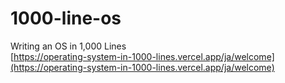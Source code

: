 # 1000-line-os
Writing an OS in 1,000 Lines  
[https://operating-system-in-1000-lines.vercel.app/ja/welcome](https://operating-system-in-1000-lines.vercel.app/ja/welcome)
